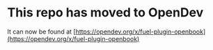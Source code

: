 # This repo has moved to OpenDev

It can now be found at [https://opendev.org/x/fuel-plugin-openbook](https://opendev.org/x/fuel-plugin-openbook)
